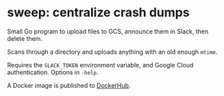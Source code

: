 # sweep: centralize crash dumps

Small Go program to upload files to GCS, announce them in Slack, then delete them.

Scans through a directory and uploads anything with an old enough `mtime`.

Requires the `SLACK_TOKEN` environment variable, and Google Cloud authentication. Options in `-help`.

A Docker image is published to [DockerHub](https://hub.docker.com/repository/docker/pcarrier/sweep).
